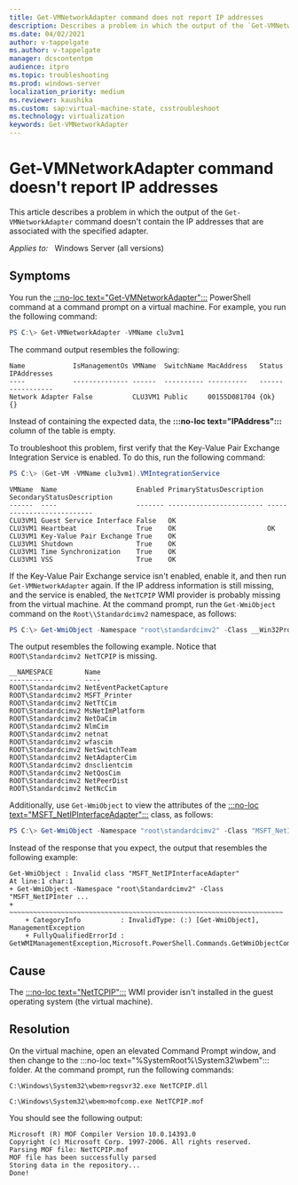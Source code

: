 ```yaml
---
title: Get-VMNetworkAdapter command does not report IP addresses
description: Describes a problem in which the output of the `Get-VMNetworkAdapter` command doesn't contain the IP addresses that are associated with the specified adapter.
ms.date: 04/02/2021
author: v-tappelgate
ms.author: v-tappelgate
manager: dcscontentpm
audience: itpro
ms.topic: troubleshooting
ms.prod: windows-server
localization_priority: medium
ms.reviewer: kaushika
ms.custom: sap:virtual-machine-state, csstroubleshoot
ms.technology: virtualization
keywords: Get-VMNetworkAdapter
---
```


# Get-VMNetworkAdapter command doesn't report IP addresses

This article describes a problem in which the output of the `Get-VMNetworkAdapter` command doesn't contain the IP addresses that are associated with the specified adapter.

_Applies to:_ &nbsp; Windows Server (all versions)

## Symptoms

You run the [:::no-loc text="Get-VMNetworkAdapter":::](/powershell/module/hyper-v/get-vmnetworkadapter) PowerShell command at a command prompt on a virtual machine. For example, you run the following command:

```powershell
PS C:\> Get-VMNetworkAdapter -VMName clu3vm1
```

The command output resembles the following:

```output
Name            IsManagementOs VMName  SwitchName MacAddress   Status IPAddresses
----            -------------- ------  ---------- ----------   ------ -----------
Network Adapter False          CLU3VM1 Public     00155D081704 {Ok}   {}
```

Instead of containing the expected data, the **:::no-loc text="IPAddress":::** column of the table is empty.

To troubleshoot this problem, first verify that the Key-Value Pair Exchange Integration Service is enabled. To do this, run the following command:

```powershell
PS C:\> (Get-VM -VMName clu3vm1).VMIntegrationService
```

```output
VMName  Name                    Enabled PrimaryStatusDescription SecondaryStatusDescription
------  ----                    ------- ------------------------ --------------------------
CLU3VM1 Guest Service Interface False   OK
CLU3VM1 Heartbeat               True    OK                       OK
CLU3VM1 Key-Value Pair Exchange True    OK
CLU3VM1 Shutdown                True    OK
CLU3VM1 Time Synchronization    True    OK
CLU3VM1 VSS                     True    OK
```

If the Key-Value Pair Exchange service isn't enabled, enable it, and then run `Get-VMNetworkAdapter` again. If the IP address information is still missing, and the service is enabled, the `NetTCPIP` WMI provider is probably missing from the virtual machine. At the command prompt, run the `Get-WmiObject` command on the `Root\\Standardcimv2` namespace, as follows:

```powershell
PS C:\> Get-WmiObject -Namespace "root\standardcimv2" -Class __Win32Provider | select __NAMESPACE, Name
```

The output resembles the following example. Notice that `ROOT\Standardcimv2 NetTCPIP` is missing.

```output
__NAMESPACE        Name
-----------        ----
ROOT\Standardcimv2 NetEventPacketCapture
ROOT\Standardcimv2 MSFT_Printer
ROOT\Standardcimv2 NetTtCim
ROOT\Standardcimv2 MsNetImPlatform
ROOT\Standardcimv2 NetDaCim
ROOT\Standardcimv2 NlmCim
ROOT\Standardcimv2 netnat
ROOT\Standardcimv2 wfascim
ROOT\Standardcimv2 NetSwitchTeam
ROOT\Standardcimv2 NetAdapterCim
ROOT\Standardcimv2 dnsclientcim
ROOT\Standardcimv2 NetQosCim
ROOT\Standardcimv2 NetPeerDist
ROOT\Standardcimv2 NetNcCim 
```

Additionally, use `Get-WmiObject` to view the attributes of the [:::no-loc text="MSFT_NetIPInterfaceAdapter":::](/previous-versions/windows/desktop/nettcpipprov/msft-netipinterfaceadapter) class, as follows:

```powershell
PS C:\> Get-WmiObject -Namespace "root\standardcimv2" -Class "MSFT_NetIPInterfaceAdapter"
```

Instead of the response that you expect, the output that resembles the following example:

```output
Get-WmiObject : Invalid class "MSFT_NetIPInterfaceAdapter"
At line:1 char:1
+ Get-WmiObject -Namespace "root\Standardcimv2" -Class "MSFT_NetIPInter ...
+ ~~~~~~~~~~~~~~~~~~~~~~~~~~~~~~~~~~~~~~~~~~~~~~~~~~~~~~~~~~~~~~~~~~~~~
    + CategoryInfo          : InvalidType: (:) [Get-WmiObject], ManagementException
    + FullyQualifiedErrorId : GetWMIManagementException,Microsoft.PowerShell.Commands.GetWmiObjectCommand
```

## Cause

The [:::no-loc text="NetTCPIP":::](/powershell/module/nettcpip) WMI provider isn't installed in the guest operating system (the virtual machine).

## Resolution

On the virtual machine, open an elevated Command Prompt window, and then change to the :::no-loc text="%SystemRoot%\\System32\\wbem"::: folder. At the command prompt, run the following commands:

```console
C:\Windows\System32\wbem>regsvr32.exe NetTCPIP.dll

C:\Windows\System32\wbem>mofcomp.exe NetTCPIP.mof
```

You should see the following output:

```output
Microsoft (R) MOF Compiler Version 10.0.14393.0
Copyright (c) Microsoft Corp. 1997-2006. All rights reserved.
Parsing MOF file: NetTCPIP.mof
MOF file has been successfully parsed
Storing data in the repository...
Done!
```
